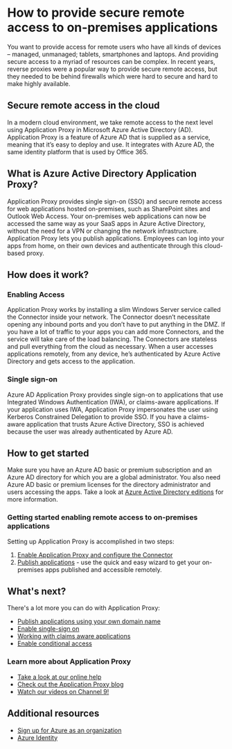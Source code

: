 <properties
	pageTitle="How to provide secure remote access to on-premises apps"
	description="Covers how to use Azure AD Application Proxy to provide secure remote access to your on-premises apps."
	services="active-directory"
	documentationCenter=""
	authors="kgremban"
	manager="stevenpo"
	editor=""/>

<tags
	ms.service="active-directory"
	ms.workload="identity"
	ms.tgt_pltfrm="na"
	ms.devlang="na"
	ms.topic="article"
	ms.date="12/02/2015"
	ms.author="kgremban"/>

# How to provide secure remote access to on-premises applications

You want to provide access for remote users who have all kinds of devices – managed, unmanaged; tablets, smartphones and laptops. And providing secure access to a myriad of resources can be complex. In recent years, reverse proxies were a popular way to provide secure remote access, but they needed to be behind firewalls which were hard to secure and hard to make highly available.

## Secure remote access in the cloud
In a modern cloud environment, we take remote access to the next level using Application Proxy in Microsoft Azure Active Directory (AD). Application Proxy is a feature of Azure AD that is supplied as a service, meaning that it’s easy to deploy and use. It integrates with Azure AD, the same identity platform that is used by Office 365.

## What is Azure Active Directory Application Proxy?
Application Proxy provides single sign-on (SSO) and secure remote access for web applications hosted on-premises, such as SharePoint sites and Outlook Web Access. Your on-premises web applications can now be accessed the same way as your SaaS apps in Azure Active Directory, without the need for a VPN or changing the network infrastructure. Application Proxy lets you publish applications. Employees can log into your apps from home, on their own devices and authenticate through this cloud-based proxy.

## How does it work?
### Enabling Access
Application Proxy works by installing a slim Windows Server service called the Connector inside your network. The Connector doesn’t necessitate opening any inbound ports and you don’t have to put anything in the DMZ. If you have a lot of traffic to your apps you can add more Connectors, and the service will take care of the load balancing. The Connectors are stateless and pull everything from the cloud as necessary.
When a user accesses applications remotely, from any device, he’s authenticated by Azure Active Directory and gets access to the application.

### Single sign-on
Azure AD Application Proxy provides single sign-on to applications that use Integrated Windows Authentication (IWA), or claims-aware applications. If your application uses IWA, Application Proxy impersonates the user using Kerberos Constrained Delegation to provide SSO. If you have a claims-aware application that trusts Azure Active Directory, SSO is achieved because the user was already authenticated by Azure AD.

## How to get started
Make sure you have an Azure AD basic or premium subscription and an Azure AD directory for which you are a global administrator. You also need Azure AD basic or premium licenses for the directory administrator and users accessing the apps. Take a look at  [Azure Active Directory editions](active-directory-editions.md) for more information.

### Getting started enabling remote access to on-premises applications
Setting up Application Proxy is accomplished in two steps:

1. [Enable Application Proxy and configure the Connector](active-directory-application-proxy-enable.md)<br>
2. [Publish applications](active-directory-application-proxy-publish.md) - use the quick and easy wizard to get your on-premises apps published and accessible remotely.

## What's next?
There's a lot more you can do with Application Proxy:


- [Publish applications using your own domain name](active-directory-application-proxy-custom-domains.md)
- [Enable single-sign on](active-directory-application-proxy-sso-using-kcd.md)
- [Working with claims aware applications](active-directory-application-proxy-claims-aware-apps.md)
- [Enable conditional access](active-directory-application-proxy-conditional-access.md)


### Learn more about Application Proxy
- [Take a look at our online help](active-directory-application-proxy-enable.md)
- [Check out the Application Proxy blog](http://blogs.technet.com/b/applicationproxyblog/)
- [Watch our videos on Channel 9!](http://channel9.msdn.com/events/Ignite/2015/BRK3864)

## Additional resources
* [Sign up for Azure as an organization](../sign-up-organization.md)
* [Azure Identity](../fundamentals-identity.md)
